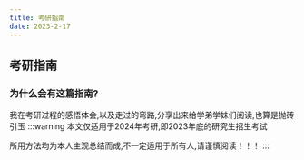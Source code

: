 ```yaml
---
title: 考研指南
date: 2023-2-17
---
```

## 考研指南
### 为什么会有这篇指南?
我在考研过程的感悟体会,以及走过的弯路,分享出来给学弟学妹们阅读,也算是抛砖引玉
:::warning
本文仅适用于2024年考研,即2023年底的研究生招生考试

所用方法均为本人主观总结而成,不一定适用于所有人,请谨慎阅读！！！
:::

